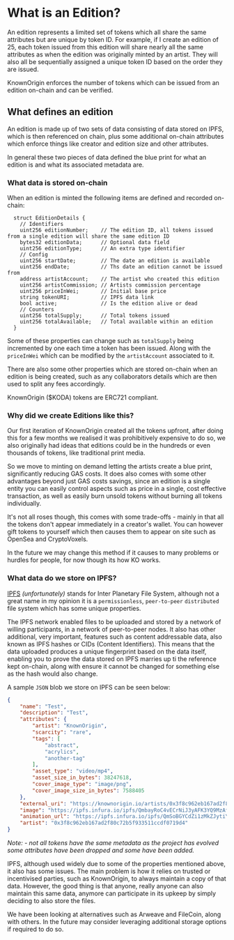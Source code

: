 # What is an Edition?

An edition represents a limited set of tokens which all share the same attributes but are unique by token ID. 
For example, if I create an edition of 25, each token issued from this edition will share nearly all the same attributes
 as when the edition was originally minted by an artist. They will also all be sequentially assigned a unique token ID 
 based on the order they are issued.

KnownOrigin enforces the number of tokens which can be issued from an edition on-chain and can be verified. 

## What defines an edition

An edition is made up of two sets of data consisting of data stored on IPFS, which is then referenced on chain, 
plus some additional on-chain attributes which enforce things like creator and edition size and other attributes.

In general these two pieces of data defined the blue print for what an edition is and what its associated metadata are.

### What data is stored on-chain

When an edition is minted the following items are defined and recorded on-chain:

```solidity
  struct EditionDetails {
    // Identifiers
    uint256 editionNumber;    // The edition ID, all tokens issued from a single edition will share the same edition ID
    bytes32 editionData;      // Optional data field
    uint256 editionType;      // An extra type identifier
    // Config
    uint256 startDate;        // The date an edition is available
    uint256 endDate;          // Ths date an edition cannot be issued from
    address artistAccount;    // The artist who created this edition
    uint256 artistCommission; // Artists commission percentage
    uint256 priceInWei;       // Initial base price
    string tokenURI;          // IPFS data link
    bool active;              // Is the edition alive or dead
    // Counters
    uint256 totalSupply;      // Total tokens issued
    uint256 totalAvailable;   // Total available within an edition
  }
```

Some of these properties can change such as `totalSupply` being incremented by one each time a token has been issued. 
Along with the `priceInWei` which can be modified by the `artistAccount` associated to it.

There are also some other properties which are stored on-chain when an edition is being created, such as any collaborators 
details which are then used to split any fees accordingly.

KnownOrigin ($KODA) tokens are ERC721 compliant.

### Why did we create Editions like this?

Our first iteration of KnownOrigin created all the tokens upfront, after doing this for a few months we realised it was prohibitively 
expensive to do so, we also originally had ideas that editions could be in the hundreds or even thousands of tokens, 
like traditional print media.

So we move to minting on demand letting the artists create a blue print, significantly reducing GAS costs. It does also
 comes with some other advantages beyond just GAS costs savings, since an edition is a single entity you can easily control
  aspects such as price in a single, cost effective transaction, as well as easily burn unsold tokens without burning all tokens individually.

It's not all roses though, this comes with some trade-offs - mainly in that all the tokens don't appear immediately in a creator's wallet. 
You can however gift tokens to yourself which then causes them to appear on site such as OpenSea and CryptoVoxels. 

In the future we may change this method if it causes to many problems or hurdles for people, for now though its how KO works. 

### What data do we store on IPFS?

[IPFS](https://ipfs.io/) _(unfortunately)_ stands for Inter Planetary File System, although not a great name in my opinion 
it is a `permissionless`, `peer-to-peer` `distributed` file system which has some unique properties.

The IPFS network enabled files to be uploaded and stored by a network of willing participants, in a network of peer-to-peer nodes.
It also has other additional, very important, features such as content addressable data, also known as IPFS hashes or CIDs (Content Identifiers). 
This means that the data uploaded produces a unique fingerprint based on the data itself, enabling you to prove the data stored on IPFS marries 
up ti the reference kept on-chain, along with ensure it cannot be changed for something else as the hash would also change.

A sample `JSON` blob we store on IPFS can be seen below:

```json
{
    "name": "Test",
    "description": "Test",
    "attributes": {
        "artist": "KnownOrigin",
        "scarcity": "rare",
        "tags": [
            "abstract",
            "acrylics",
            "another-tag"
        ],
        "asset_type": "video/mp4",
        "asset_size_in_bytes": 38247618,
        "cover_image_type": "image/png",
        "cover_image_size_in_bytes": 7588405
    },
    "external_uri": "https://knownorigin.io/artists/0x3f8c962eb167ad2f80c72b5f933511ccdf0719d4",
    "image": "https://ipfs.infura.io/ipfs/QmbayRoC4vECrNiJ3yAFK3YQ9MzAfhKgpAspNLRSBc8ZeV/asset.png",
    "animation_url": "https://ipfs.infura.io/ipfs/QmSoBGYCdZi1zMkZJytiYbyCG3dPKaG4fJmyQzAKihKfW3/asset.mp4",
    "artist": "0x3f8c962eb167ad2f80c72b5f933511ccdf0719d4"
}
```

_Note: - not all tokens have the same metadata as the project has evolved some attributes have been dropped and some have been added._ 

IPFS, although used widely due to some of the properties mentioned above, it also has some issues.
 The main problem is how it relies on trusted or incentivised parties, such as KnownOrigin, to always maintain a copy of that data. 
 However, the good thing is that anyone, really anyone can also maintain this same data, anymore can participate in its
  upkeep by simply deciding to also store the files.
 
We have been looking at alternatives such as Arweave and FileCoin, along with others.
 In the future may consider leveraging additional storage options if required to do so.  

